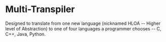 # Multi-Transpiler

Designed to translate from one new language (nicknamed HLOA -- Higher level of Abstraction) to one of four languages a programmer chooses -- C, C++, Java, Python.
